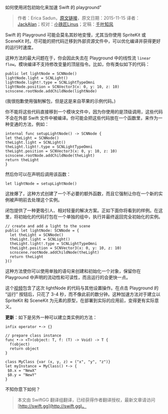 如何使用闭包初始化来加速 Swift 的 playground"

> 作者：Erica Sadun，[原文链接](http://ericasadun.com/2015/11/15/speeding-up-swift-playgrounds-with-closure-initialization-swiftlang/)，原文日期：2015-11-15
> 译者：[JackAlan](http://ijack.pw/)；校对：[小铁匠Linus](http://linusling.com)；定稿：[千叶知风](http://weibo.com/xiaoxxiao)
  









Swift 的 Playground 可能会莫名其妙地变慢，尤其当你使用 SpriteKit 或 SceneKit 时。尽可能的把代码迁移到外部资源文件中，可以优化编译并获得更好的运行时速度。



这种方法的最大问题在于，你会因此失去在 Playground 中的线性流 `linear flow`。模块编译不支持修改变量的顶层指令。比如，你有类似如下的代码：

    
    public let lightNode = SCNNode()
    lightNode.light = SCNLight()
    lightNode.light!.type = SCNLightTypeOmni
    lightNode.position = SCNVector3(x: 0, y: 10, z: 10)
    scnscene.rootNode.addChildNode(lightNode)

(我很抱歉使用强制解包，但是这是来自苹果的示例代码。)

你不能将这些代码直接移到一个模块文件中，因为你使用的是顶级调用，这些代码不会在外部 Swift 文件中被编译。你可能会把这些代码放在一个函数里，来作为一种变通的方法，例如：

    
    internal func setupLightNode() -> SCNNode {
    let theLight = SCNNode()
    theLight.light = SCNLight()
    theLight.light!.type = SCNLightTypeOmni
    theLight.position = SCNVector3(x: 0, y: 10, z: 10)
    scnscene.rootNode.addChildNode(theLight)
    return theLight
    }

然后你可以在声明后调用该函数：

    
    let lightNode = setupLightNode()

这挫爆了，这种方式创建了一个不必要的额外函数，而且它强制让你在一个新的实例被声明前去处理这个实例。

闭包提供了一种更吸引人、相对轻量的解决方案。正如下面你将看到的样例。在这里，将初始化的代码打包在一个单独的组中，执行并最终返回完全初始化的实例。

    
    // create and add a light to the scene
    public let lightNode: SCNNode = {
      let theLight = SCNNode()
      theLight.light = SCNLight()
      theLight.light!.type = SCNLightTypeOmni
      theLight.position = SCNVector3(x: 0, y: 10, z: 10)
      scnscene.rootNode.addChildNode(theLight)
      return theLight
    }()

这种方法使你可以使用单独的语句来创建和初始化一个对象，保留你在 Playground 中声明的流动性和可读性，而且运行的会更快一点。

这个[视频](https://vid.me/BrPC)包含了这次 lightNode 的代码与其他设置操作。在点击 Playground 的 “运行” 按钮后，只花了 3-4 秒，而不像此前的数分钟。这种加速方法对于建立以 SpriteKit 和 SceneKit 为元素的原型，在部署到实际的应用前，变得更有实际意义。

**更新**：如下是另外一种可以建立类实例的方法：

    
    infix operator •-> {}
    
    // prepare class instance
    func •-> <T>(object: T, f: (T) -> Void) -> T {
      f(object)
      return object
    }
    
    class MyClass {var (x, y, z) = ("x", "y", "z")}
    let myInstance = MyClass() •-> {
     $0.x = "NewX"
     $0.y = "NewY"
    }

不知你意下如何？
> 本文由 SwiftGG 翻译组翻译，已经获得作者翻译授权，最新文章请访问 [http://swift.gg](http://swift.gg)。